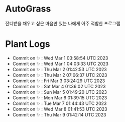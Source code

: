 # AutoGrass

잔디밭을 채우고 싶은 마음만 있는 나에게 아주 적합한 프로그램

# Plant Logs
- Commit on ✨ : Wed Mar 1 03:58:54 UTC 2023
- Commit on ✨ : Wed Mar 1 04:03:33 UTC 2023
- Commit on ✨ : Thu Mar 2 01:42:53 UTC 2023
- Commit on ✨ : Thu Mar 2 07:06:37 UTC 2023
- Commit on ✨ : Fri Mar 3 03:24:29 UTC 2023
- Commit on ✨ : Sat Mar 4 01:36:02 UTC 2023
- Commit on ✨ : Sun Mar 5 01:49:20 UTC 2023
- Commit on ✨ : Mon Mar 6 01:39:15 UTC 2023
- Commit on ✨ : Tue Mar 7 01:44:43 UTC 2023
- Commit on ✨ : Wed Mar 8 01:41:53 UTC 2023
- Commit on ✨ : Thu Mar 9 01:42:14 UTC 2023

